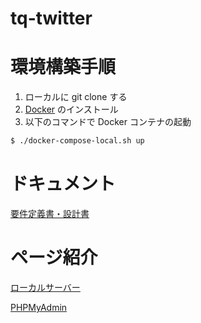 # tq-twitter

# 環境構築手順

1. ローカルに git clone する
2. [Docker]() のインストール
3. 以下のコマンドで Docker コンテナの起動

```bash
$ ./docker-compose-local.sh up
```

# ドキュメント

[要件定義書・設計書](https://www.notion.so/Twitter-3333e77a9d8842789957ce3f23046446)

# ページ紹介

[ローカルサーバー](http://localhost:8080)

[PHPMyAdmin](http://localhost:3306)
